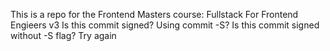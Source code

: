 This is a repo for the Frontend Masters course: Fullstack For Frontend Engieers v3
Is this commit signed?
Using commit -S?
Is this commit signed without -S flag?
Try again
